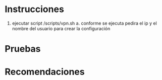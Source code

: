 # Instrucciones

1. ejecutar script /scripts/vpn.sh
    a. conforme se ejecuta pedira el ip y el nombre del usuario para crear la configuración

# Pruebas

# Recomendaciones